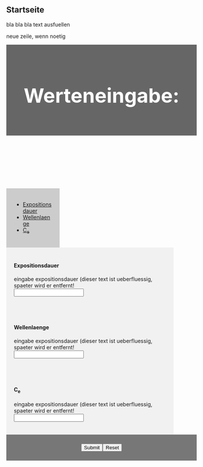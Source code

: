<html lang="en">
<head>
<meta charset="UTF-8">
<meta name="viewport" content="width=device-width, initial-scale=1.0">
<title>Laser Safety</title>
<style>
/* Your CSS styles here */
  header {
  background-color: #666;
  padding: 30px;
  text-align: center;
  font-size: 35px;
  color: white;
}
article {
  float: left;
  padding: 20px;
  width: 80%;
  background-color: #f1f1f1;
}
</style>
</head>
<body>

<!-- Your HTML content here -->

<h2>Startseite</h2>
<p>bla bla bla text ausfuellen</p>
<p>neue zeile, wenn noetig</p>

<header>
  <h2>Werteneingabe:</h2>
</header>
<style>
/* Style the navigation menu */
nav {
  -webkit-flex: 1;
  -ms-flex: 1;
  flex: 1;
  background: #ccc;
  padding: 10px; /* Adjusted padding */
}

/* Style the list inside the menu */
nav ul {
  list-style-type: none;
  padding: 0;
}

/* Style the content */
article {
  -webkit-flex: 3;
  -ms-flex: 3;
  flex: 3;
  background-color: #f1f1f1;
  padding: 10px;
}
section::after {
  content: "";
  display: table;
  clear: both;
}
footer {
  background-color: #777;
  padding: 10px;
  text-align: center;
  color: white;
}
nav {
  float: left;
  width: 20%;
  background: #ccc;
  padding: 20px;
}
</style>
<section>
    <!-- Your navigation menu here -->
    <section>
  <nav>
    <ul>
      <li><a href="#">Expositionsdauer</a></li>
      <li><a href="#">Wellenlaenge</a></li>
      <li><a href="#">C<sub>e</sub></a></li>
    </ul>
  </nav>
 
  <form id="myForm">
    <article>
      <h1>Expositionsdauer</h1>
      <p>eingabe expositionsdauer (dieser text ist ueberfluessig, spaeter wird er entfernt!
      <br><input type="text" id="expositionsdauer"></p>
    </article>
    <article>
      <h1>Wellenlaenge</h1>
      <p>eingabe expositionsdauer (dieser text ist ueberfluessig, spaeter wird er entfernt!
      <br><input type="text" id="wellenlaenge"></p>
    </article>
    <article>
      <h1>C<sub>e</sub></h1>
      <p>eingabe expositionsdauer (dieser text ist ueberfluessig, spaeter wird er entfernt!
      <br><input type="text" id="C_e"></p>
    </article>
  </form>
</section>

<footer>
  <p><input type="submit" value="Submit" onclick="calculate()"><input type="reset" value="Reset"></p>
  <p id="result"></p>
</footer>

<!-- Link to the JavaScript file for calculations -->
<script src="calculator.js"></script>
